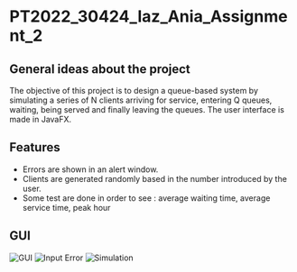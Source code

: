 # PT2022_30424_Iaz_Ania_Assignment_2
## General ideas about the project
The objective of this project is to design a queue-based system by simulating a series of N clients arriving for service, entering Q queues, waiting, being served and finally leaving the queues. The user interface is made in JavaFX.
## Features
- Errors are shown in an alert window.
- Clients are generated randomly based in the number introduced by the user.
- Some test are done in order to see : average waiting time, average service time, peak hour
## GUI
![GUI](https://user-images.githubusercontent.com/79663926/224555805-e8f924ac-798e-4452-8337-23805ad3ef2b.png)
![Input Error](https://user-images.githubusercontent.com/79663926/224555917-23bc9af3-09a9-4ead-9a06-d567bb3f9585.png)
![Simulation](https://user-images.githubusercontent.com/79663926/224555964-c22bdc81-3a5d-460b-9089-cebadc4355d7.png)

